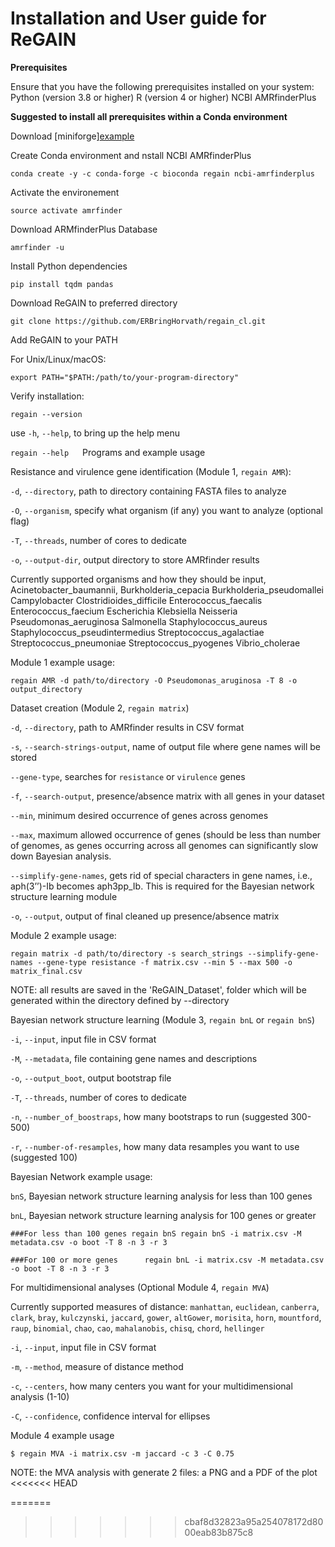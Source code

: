 # **Installation and User guide for ReGAIN** #

**Prerequisites**

Ensure that you have the following prerequisites installed on your system:
Python (version 3.8 or higher)
R (version 4 or higher)
NCBI AMRfinderPlus

**Suggested to install all prerequisites within a Conda environment**

Download [miniforge]<a href="https://github.com/conda-forge/miniforge/" target="_blank">example</a>

Create Conda environment and nstall NCBI AMRfinderPlus

`conda create -y -c conda-forge -c bioconda regain ncbi-amrfinderplus`

Activate the environement

`source activate amrfinder`

Download ARMfinderPlus Database

`amrfinder -u`

Install Python dependencies

`pip install tqdm pandas`

Download ReGAIN to preferred directory

`git clone https://github.com/ERBringHorvath/regain_cl.git`

Add ReGAIN to your PATH

For Unix/Linux/macOS:

`export PATH="$PATH:/path/to/your-program-directory"`

Verify installation:

`regain --version`

use `-h`, `--help`, to bring up the help menu

`regain --help`
 
Programs and example usage

Resistance and virulence gene identification (Module 1, `regain AMR`):

`-d`, `--directory`, path to directory containing FASTA files to analyze

`-O`, `--organism`, specify what organism (if any) you want to analyze (optional flag)

`-T`, `--threads`, number of cores to dedicate

`-o`, `--output-dir`, output directory to store AMRfinder results

Currently supported organisms and how they should be input,
Acinetobacter_baumannii, 
Burkholderia_cepacia
Burkholderia_pseudomallei
Campylobacter
Clostridioides_difficile
Enterococcus_faecalis
Enterococcus_faecium
Escherichia
Klebsiella
Neisseria
Pseudomonas_aeruginosa
Salmonella
Staphylococcus_aureus
Staphylococcus_pseudintermedius
Streptococcus_agalactiae
Streptococcus_pneumoniae
Streptococcus_pyogenes
Vibrio_cholerae

Module 1 example usage:
                                       
`regain AMR -d path/to/directory -O Pseudomonas_aruginosa -T 8 -o output_directory`

Dataset creation (Module 2, `regain matrix`)
                                       
`-d`, `--directory`, path to AMRfinder results in CSV format

`-s`, `--search-strings-output`, name of output file where gene names will be stored

`--gene-type`, searches for `resistance` or `virulence` genes

`-f`, `--search-output`, presence/absence matrix with all genes in your dataset

`--min`, minimum desired occurrence of genes across genomes

`--max`, maximum allowed occurrence of genes (should be less than number of genomes, as genes occurring across all genomes can significantly slow down Bayesian analysis.

`--simplify-gene-names`, gets rid of special characters in gene names, i.e., aph(3’’)-Ib becomes aph3pp_Ib. This is required for the Bayesian network structure learning module

`-o`, `--output`, output of final cleaned up presence/absence matrix

Module 2 example usage:
                                            
`regain matrix -d path/to/directory -s search_strings --simplify-gene-names --gene-type resistance -f matrix.csv --min 5 --max 500 -o matrix_final.csv`

NOTE: all results are saved in the 'ReGAIN_Dataset', folder which will be generated within the directory defined by --directory

Bayesian network structure learning (Module 3, `regain bnL` or `regain bnS`)
                                            
`-i`, `--input`, input file in CSV format

`-M`, `--metadata`, file containing gene names and descriptions

`-o`, `--output_boot`, output bootstrap file

`-T`, `--threads`, number of cores to dedicate

`-n`, `--number_of_boostraps`, how many bootstraps to run (suggested 300-500)

`-r`, `--number-of-resamples`, how many data resamples you want to use (suggested 100)

Bayesian Network example usage:

`bnS`, Bayesian network structure learning analysis for less than 100 genes

`bnL`, Bayesian network structure learning analysis for 100 genes or greater

`###For less than 100 genes
regain bnS regain bnS -i matrix.csv -M metadata.csv -o boot -T 8 -n 3 -r 3`
                                            
`###For 100 or more genes     
regain bnL -i matrix.csv -M metadata.csv -o boot -T 8 -n 3 -r 3`

For multidimensional analyses (Optional Module 4, `regain MVA`)

Currently supported measures of distance: `manhattan`, `euclidean`, `canberra`, `clark`, `bray`, 
                                          `kulczynski`, `jaccard`, `gower`, `altGower`, `morisita`, 
                                          `horn`, `mountford`, `raup`, `binomial`, `chao`, `cao`, `mahalanobis`, 
                                          `chisq`, `chord`, `hellinger`
                                           
`-i`, `--input`, input file in CSV format

`-m`, `--method`, measure of distance method

`-c`, `--centers`, how many centers you want for your multidimensional analysis (1-10)

`-C`, `--confidence`, confidence interval for ellipses
                                       
Module 4 example usage

`$ regain MVA -i matrix.csv -m jaccard -c 3 -C 0.75`

NOTE: the MVA analysis with generate 2 files: a PNG and a PDF of the plot   
<<<<<<< HEAD

=======
>>>>>>> cbaf8d32823a95a254078172d8000eab83b875c8
